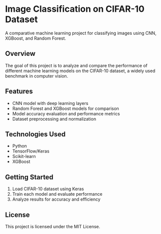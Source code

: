 # Image Classification on CIFAR-10 Dataset

A comparative machine learning project for classifying images using CNN, XGBoost, and Random Forest.

## Overview
The goal of this project is to analyze and compare the performance of different machine learning models on the CIFAR-10 dataset, a widely used benchmark in computer vision.

## Features
- CNN model with deep learning layers
- Random Forest and XGBoost models for comparison
- Model accuracy evaluation and performance metrics
- Dataset preprocessing and normalization

## Technologies Used
- Python
- TensorFlow/Keras
- Scikit-learn
- XGBoost

## Getting Started
1. Load CIFAR-10 dataset using Keras
2. Train each model and evaluate performance
3. Analyze results for accuracy and efficiency

## License
This project is licensed under the MIT License.
